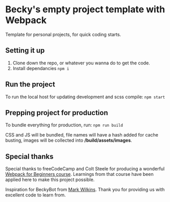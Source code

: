 # Becky's empty project template with Webpack
Template for personal projects, for quick coding starts.

## Setting it up
1. Clone down the repo, or whatever you wanna do to get the code.
2. Install dependancies `npm i`

## Run the project
To run the local host for updating development and scss compile:
`npm start`

## Prepping project for production
To bundle everything for production, run:
`npm run build`

CSS and JS will be bundled, file names will have a hash added for cache busting, images will be collected into **/build/assets/images**.

## Special thanks
Special thanks to freeCodeCamp and Colt Steele for producing a wonderful [Webpack for Beginners course](https://www.youtube.com/watch?v=MpGLUVbqoYQ). Learnings from that course have been applied here to make this project possible.

Inspiration for BeckyBot from [Mark Wilkins](https://github.com/mwilkins91). Thank you for providing us with excellent code to learn from.
